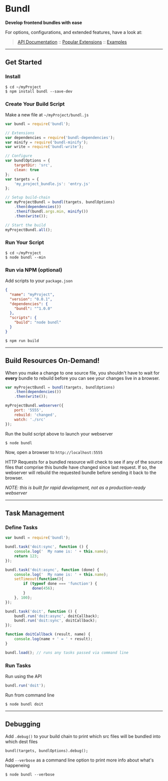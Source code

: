 # Bundl
**Develop frontend bundles with ease**

For options, configurations, and extended features, have a look at:
> [API Documentation](docs/api) :: [Popular Extensions](docs/extensions) :: [Examples](docs/examples)

---
## Get Started

### Install
```
$ cd ~/myProject
$ npm install bundl --save-dev
```

### Create Your Build Script
Make a new file at `~/myProject/bundl.js`
```js
var bundl = require('bundl');

// Extensions
var dependencies = require('bundl-dependencies');
var minify = require('bundl-minify');
var write = require('bundl-write');

// Configure
var bundlOptions = {
    targetDir: 'src',
    clean: true
};
var targets = {
    'my_project_bundle.js': 'entry.js'
};

// Setup build-chain
var myProjectBundl = bundl(targets, bundlOptions)
    .then(dependencies())
    .thenif(bundl.args.min, minify())
    .then(write());

// Start the build
myProjectBundl.all();
```

### Run Your Script
```
$ cd ~/myProject
$ node bundl --min
```

### Run via NPM (optional)
Add scripts to your `package.json`
```json
{
  "name": "myProject",
  "version": "0.0.1",
  "dependencies": {
    "bundl": "^1.0.0"
  },
  "scripts": {
    "build": "node bundl"
  }
}
```
```
$ npm run build
```

---
## Build Resources On-Demand!

When you make a change to one source file, you shouldn't have to wait for **every** bundle to rebuild before you can see your changes live in a browser.
```js
var myProjectBundl = bundl(targets, bundlOptions)
    .then(dependencies())
    .then(write());

myProjectBundl.webserver({
    port: '5555',
    rebuild: 'changed',
    watch: './src'
});
```
Run the build script above to launch your webserver
```
$ node bundl
```
Now, open a browser to `http://localhost:5555`

HTTP Requests for a bundled resource will check to see if any of the source files that comprise this bundle have changed since last request. If so, the webserver will rebuild the requested bundle before sending it back to the browser.

*NOTE: this is built for rapid development, not as a production-ready webserver*

---
## Task Management

### Define Tasks
```js
var bundl = require('bundl');

bundl.task('doit:sync', function () {
    console.log('  My name is: ' + this.name);
    return 123;
});

bundl.task('doit:async', function (done) {
    console.log('  My name is: ' + this.name);
    setTimeout(function(){
        if (typeof done === 'function') {
            done(456);
        }
    }, 100);
});

bundl.task('doit', function () {
    bundl.run('doit:async', doitCallback);
    bundl.run('doit:sync', doitCallback);
});

function doitCallback (result, name) {
    console.log(name + ' = ' + result);
}

bundl.load(); // runs any tasks passed via command line
```

### Run Tasks
Run using the API
```js
bundl.run('doit');
```
Run from command line
```
$ node bundl doit
```

---
## Debugging
Add `.debug()` to your build chain to print which src files will be bundled into which dest files
```
bundl(targets, bundlOptions).debug();
```
Add `--verbose` as a command line option to print more info about what's happeneing
```
$ node bundl --verbose
```
